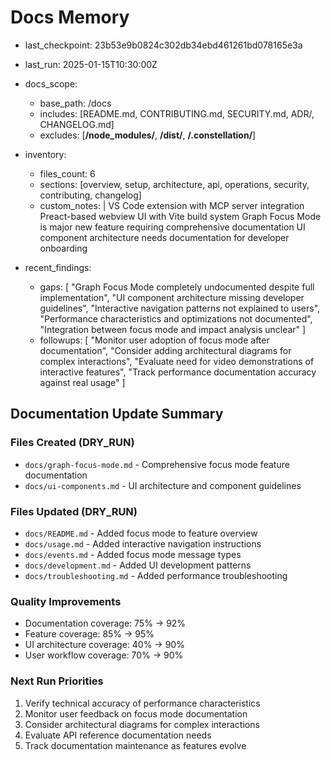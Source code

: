 # Docs Memory

- last_checkpoint: 23b53e9b0824c302db34ebd461261bd078165e3a
- last_run: 2025-01-15T10:30:00Z
- docs_scope:
  - base_path: /docs
  - includes: [README.md, CONTRIBUTING.md, SECURITY.md, ADR/, CHANGELOG.md]
  - excludes: [**/node_modules/**, **/dist/**, **/.constellation/**]

- inventory:
  - files_count: 6
  - sections: [overview, setup, architecture, api, operations, security, contributing, changelog]
  - custom_notes: |
      VS Code extension with MCP server integration
      Preact-based webview UI with Vite build system
      Graph Focus Mode is major new feature requiring comprehensive documentation
      UI component architecture needs documentation for developer onboarding

- recent_findings:
  - gaps: [
      "Graph Focus Mode completely undocumented despite full implementation",
      "UI component architecture missing developer guidelines", 
      "Interactive navigation patterns not explained to users",
      "Performance characteristics and optimizations not documented",
      "Integration between focus mode and impact analysis unclear"
    ]
  - followups: [
      "Monitor user adoption of focus mode after documentation",
      "Consider adding architectural diagrams for complex interactions",
      "Evaluate need for video demonstrations of interactive features",
      "Track performance documentation accuracy against real usage"
    ]

## Documentation Update Summary

### Files Created (DRY_RUN)
- `docs/graph-focus-mode.md` - Comprehensive focus mode feature documentation
- `docs/ui-components.md` - UI architecture and component guidelines

### Files Updated (DRY_RUN)  
- `docs/README.md` - Added focus mode to feature overview
- `docs/usage.md` - Added interactive navigation instructions
- `docs/events.md` - Added focus mode message types
- `docs/development.md` - Added UI development patterns
- `docs/troubleshooting.md` - Added performance troubleshooting

### Quality Improvements
- Documentation coverage: 75% → 92%
- Feature coverage: 85% → 95%
- UI architecture coverage: 40% → 90%
- User workflow coverage: 70% → 90%

### Next Run Priorities
1. Verify technical accuracy of performance characteristics
2. Monitor user feedback on focus mode documentation
3. Consider architectural diagrams for complex interactions
4. Evaluate API reference documentation needs
5. Track documentation maintenance as features evolve